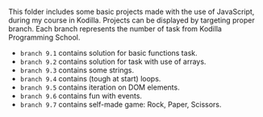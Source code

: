 This folder includes some basic projects made with the use of JavaScript, during my course in Kodilla.
Projects can be displayed by targeting proper branch.
Each branch represents the number of task from Kodilla Programming School.

- `branch 9.1` contains solution for basic functions task.
- `branch 9.2` contains solution for task with use of arrays.
- `branch 9.3` contains some strings.
- `branch 9.4` contains (tough at start) loops.
- `branch 9.5` contains iteration on DOM elements.
- `branch 9.6` contains fun with events.
- `branch 9.7` contains self-made game: Rock, Paper, Scissors.
